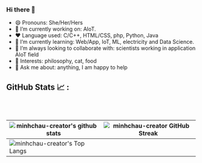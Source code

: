 
### Hi there 👋

- 😄 Pronouns: She/Her/Hers 
- 🔭 I’m currently working on: AIoT.
- :heart: Language used: C/C++, HTML/CSS, php, Python, Java
- 🌱 I’m currently learning: Web/App, IoT, ML, electricity and Data Science.
- 👯 I’m always looking to collaborate with: scientists working in application AIoT field
- 💜 Interests: philosophy, cat, food
- 💬 Ask me about: anything, I am happy to help



## GitHub Stats 📈 :

<br>
  <br>

| ![minhchau-creator's github stats](https://github-readme-stats.vercel.app/api?username=minhchau-creator&show_icons=true&theme=tokyonight) | ![minhchau-creator GitHub Streak](https://github-readme-streak-stats.herokuapp.com/?user=minhchau-creator&theme=tokyonight) |
| --- | --- |
| ![minhchau-creator's Top Langs](https://github-readme-stats.vercel.app/api/top-langs/?username=minhchau-creator&theme=tokyonight&layout=compact) 


<br>
